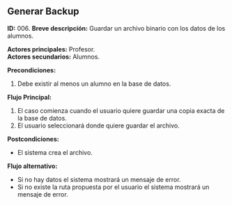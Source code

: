## Generar Backup

**ID:** 006.
**Breve descripción:** Guardar un archivo binario con los datos de los alumnos.

**Actores principales:** Profesor.  
**Actores secundarios:** Alumnos.

**Precondiciones:**

1. Debe existir al menos un alumno en la base de datos.

**Flujo Principal:**

1. El caso comienza cuando el usuario quiere guardar una copia exacta de la base de datos.
2. El usuario seleccionará donde quiere guardar el archivo.

**Postcondiciones:**

* El sistema crea el archivo.

**Flujo alternativo:**

* Si no hay datos el sistema mostrará un mensaje de error.
* Si no existe la ruta propuesta por el usuario el sistema mostrará un mensaje de error.

